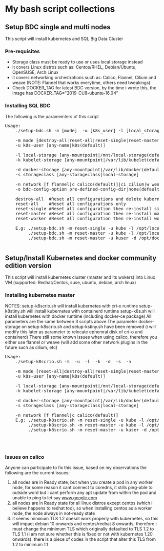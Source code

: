 # My bash script collections

## Setup BDC single and multi nodes
This script will install kubernetes and SQL Big Data Cluster

### Pre-requisites
- Storage class must be ready to use or uses local storage instead
- it covers Linux distros such as: Centos/RHEL, Debian/Ubuntu, OpenSUSE, Arch Linux
- it covers networking orchestrations such as: Calico, Flannel, Cilium and weave (NOTE: Flannel that works everytime, others need tweakings)
- Check DOCKER_TAG for latest BDC version, by the time i wrote this, the image has DOCKER_TAG="2019-CU8-ubuntu-16.04"

### Installing SQL BDC
The following is the paramemters of this script
<pre>
Usage:
    ./setup-bdc.sh -m [mode]  -u [k8s_user] -l [local_storage_path] -k [kubelet_storage] -d [docker_storage] -s [storage_class] -o [bdc-config-optio] -n [network-plugin]

    -m mode [destroy-all|reset-all|reset-single|reset-master|reset-worker|single|''(default)]
    -u k8s-user [any-name|k8s(default)]

    -l local-storage [any-mountpoint|/mnt/local-storage(default)]
    -k kubelet-storage [any-mountpoint|/var/lib/kubelet(default)]

    -d docker-storage [any-mountpoint|/var/lib/docker(default)]
    -s storageclass [any-storageclass|local-storage]

    -n network [f flannel|c calico(default)]|ci cilium|w weave
    -o bdc-config-option pre-defined-config-dir|none(default)

    destroy-all  #Reset all configurations and delete kubernetes packages
    reset-all    #Reset all configurations only
    reset-single #Reset all configuration then re-install single BDC cluster
    reset-master #Reset all configuration then re-install master BDC cluster
    reset-worker #Reset all configuration then re-install worker BDC cluster (requires BDC cluster master)

    E.g: ./setup-bdc.sh -m reset-single -u kube -l /opt/local-storage -k /opt/kubelet -d /opt/docker -n f
         ./setup-bdc.sh -m reset-master -u kube -l /opt/local-storage -d /opt/docker -s csi-rbd-ceph #using storageclass csi-rbd-ceph and calico network(default)
         ./setup-bdc.sh -m reset-master -u kuser -d /opt/docker #the rest parameters will be using default values

</pre>

## Setup/Install Kubernetes and docker community edition version
This script will install kubernetes cluster (master and its wokers) into Linux VM (supported: Redhat/Centos, suse, ubuntu, debian, arch linux)

### Installing kubernetes master
NOTES:
setup-k8scrio.sh will install kubernetes with cri-o runtime 
setup-k8stiny.sh will install kubernetes with containerd runtime
setup-k8s.sh will install kubernetes with docker runtime (including docker-ce package)
All parameters are the same between 3 scripts above
The parameter docker-storage on setup-k8scrio.sh and setup-kstiny.sh have been removed (i will modify this later as parameter to relocate ephemral disk of cri-o and containerd)
There still some known issues when using calico, therefore you either use flannel or weave (will add some other network plugins in the future such as cilium, etc)


<pre>
Usage:
    ./setup-k8scrio.sh -m <mode> -u <k8s_user> -l <local_storage_path> -k <kubelet_storage> -d <docker_storage> -s <storage_class> -n <network-plugin>

    -m mode [reset-all|destroy-all|reset-single|reset-master|reset-worker|single|''(default)]
    -u k8s-user [any-name|k8s(default)]

    -l local-storage [any-mountpoint|/mnt/local-storage(default)]
    -k kubelet-storage [any-mountpoint|/var/lib/kubelet(default)]

    -d docker-storage [any-mountpoint|/var/lib/docker(default)]
    -s storageclass [any-storageclass|local-storage]

    -n network [f flannel|c calico(default)]
    E.g: ./setup-k8scrio.sh -m reset-single -u kube -l /opt/local-storage -k /opt/kubelet -d /opt/docker -n f
         ./setup-k8scrio.sh -m reset-master -u kube -l /opt/local-storage -d /opt/docker -s csi-rbd-ceph #using storageclass csi-rbd-ceph and calico network(default)
         ./setup-k8scrio.sh -m reset-master -u kuser -d /opt/docker #the rest parameters will be using default values
       

 </pre>

### Issues on calico
Anyone can participate to fix this issue, based on my observations the following are the current issues:
1. all nodes are in Ready state, but when you create a pod in any worker node, for some reason it cant connect to coredns, it stills ping-able to outside word but i cant perform any apt update from within the pod and unable to ping to let say www.google.com
2. all nodes are in Ready state for all linux distros except centos (which i believe happens to redhat too), so when installing centos as a worker node, the node always in not-ready state
3. it seems minimum TLS 1.2 doesnt work properly with kubernetes, so this will impact debian 10 onwards and centos/redhat 8 onwards, therefore i must change the minimum TLS which originally defaulted to TLS 1.2 to TLS 1.1 (i am not sure whether this is fixed or not with kubernetes 1.20 onwards). there is a piece of codes in the script that alter this TLS from 1.2 to minimum 1.1

